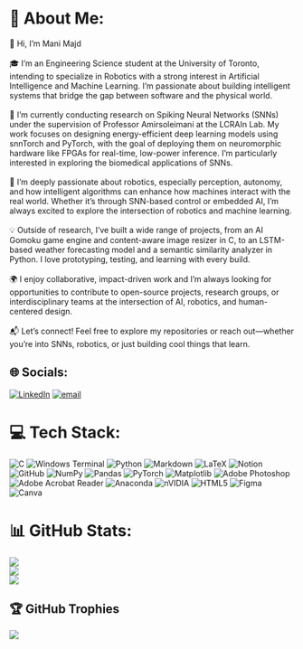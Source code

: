 # 💫 About Me:
👋 Hi, I’m Mani Majd<br><br>🎓 I’m an Engineering Science student at the University of Toronto, intending to specialize in Robotics with a strong interest in Artificial Intelligence and Machine Learning. I’m passionate about building intelligent systems that bridge the gap between software and the physical world.<br><br>🧠 I’m currently conducting research on Spiking Neural Networks (SNNs) under the supervision of Professor Amirsoleimani at the LCRAIn Lab. My work focuses on designing energy-efficient deep learning models using snnTorch and PyTorch, with the goal of deploying them on neuromorphic hardware like FPGAs for real-time, low-power inference. I’m particularly interested in exploring the biomedical applications of SNNs.<br><br>🤖 I’m deeply passionate about robotics, especially perception, autonomy, and how intelligent algorithms can enhance how machines interact with the real world. Whether it’s through SNN-based control or embedded AI, I’m always excited to explore the intersection of robotics and machine learning.<br><br> 💡 Outside of research, I’ve built a wide range of projects, from an AI Gomoku game engine and content-aware image resizer in C, to an LSTM-based weather forecasting model and a semantic similarity analyzer in Python. I love prototyping, testing, and learning with every build.<br><br> 🌍 I enjoy collaborative, impact-driven work and I’m always looking for opportunities to contribute to open-source projects, research groups, or interdisciplinary teams at the intersection of AI, robotics, and human-centered design.<br><br> 📬 Let’s connect! Feel free to explore my repositories or reach out—whether you’re into SNNs, robotics, or just building cool things that learn.


## 🌐 Socials:
[![LinkedIn](https://img.shields.io/badge/LinkedIn-%230077B5.svg?logo=linkedin&logoColor=white)](https://linkedin.com/in/www.linkedin.com/in/mani-majd) [![email](https://img.shields.io/badge/Email-D14836?logo=gmail&logoColor=white)](mailto:manimajd1389@gmail.com) 

# 💻 Tech Stack:
![C](https://img.shields.io/badge/c-%2300599C.svg?style=for-the-badge&logo=c&logoColor=white) ![Windows Terminal](https://img.shields.io/badge/Windows%20Terminal-%234D4D4D.svg?style=for-the-badge&logo=windows-terminal&logoColor=white) ![Python](https://img.shields.io/badge/python-3670A0?style=for-the-badge&logo=python&logoColor=ffdd54) ![Markdown](https://img.shields.io/badge/markdown-%23000000.svg?style=for-the-badge&logo=markdown&logoColor=white) ![LaTeX](https://img.shields.io/badge/latex-%23008080.svg?style=for-the-badge&logo=latex&logoColor=white) ![Notion](https://img.shields.io/badge/Notion-%23000000.svg?style=for-the-badge&logo=notion&logoColor=white) ![GitHub](https://img.shields.io/badge/github-%23121011.svg?style=for-the-badge&logo=github&logoColor=white) ![NumPy](https://img.shields.io/badge/numpy-%23013243.svg?style=for-the-badge&logo=numpy&logoColor=white) ![Pandas](https://img.shields.io/badge/pandas-%23150458.svg?style=for-the-badge&logo=pandas&logoColor=white) ![PyTorch](https://img.shields.io/badge/PyTorch-%23EE4C2C.svg?style=for-the-badge&logo=PyTorch&logoColor=white) ![Matplotlib](https://img.shields.io/badge/Matplotlib-%23ffffff.svg?style=for-the-badge&logo=Matplotlib&logoColor=black) ![Adobe Photoshop](https://img.shields.io/badge/adobe%20photoshop-%2331A8FF.svg?style=for-the-badge&logo=adobe%20photoshop&logoColor=white) ![Adobe Acrobat Reader](https://img.shields.io/badge/Adobe%20Acrobat%20Reader-EC1C24.svg?style=for-the-badge&logo=Adobe%20Acrobat%20Reader&logoColor=white) ![Anaconda](https://img.shields.io/badge/Anaconda-%2344A833.svg?style=for-the-badge&logo=anaconda&logoColor=white) ![nVIDIA](https://img.shields.io/badge/cuda-000000.svg?style=for-the-badge&logo=nVIDIA&logoColor=green) ![HTML5](https://img.shields.io/badge/html5-%23E34F26.svg?style=for-the-badge&logo=html5&logoColor=white) ![Figma](https://img.shields.io/badge/figma-%23F24E1E.svg?style=for-the-badge&logo=figma&logoColor=white) ![Canva](https://img.shields.io/badge/Canva-%2300C4CC.svg?style=for-the-badge&logo=Canva&logoColor=white)
# 📊 GitHub Stats:
![](https://github-readme-stats.vercel.app/api?username=ManiMajd89&theme=slateorange&hide_border=false&include_all_commits=false&count_private=false)<br/>
![](https://nirzak-streak-stats.vercel.app/?user=ManiMajd89&theme=slateorange&hide_border=false)<br/>
![](https://github-readme-stats.vercel.app/api/top-langs/?username=ManiMajd89&theme=slateorange&hide_border=false&include_all_commits=false&count_private=false&layout=compact)

## 🏆 GitHub Trophies
![](https://github-profile-trophy.vercel.app/?username=ManiMajd89&theme=radical&no-frame=false&no-bg=true&margin-w=4)
